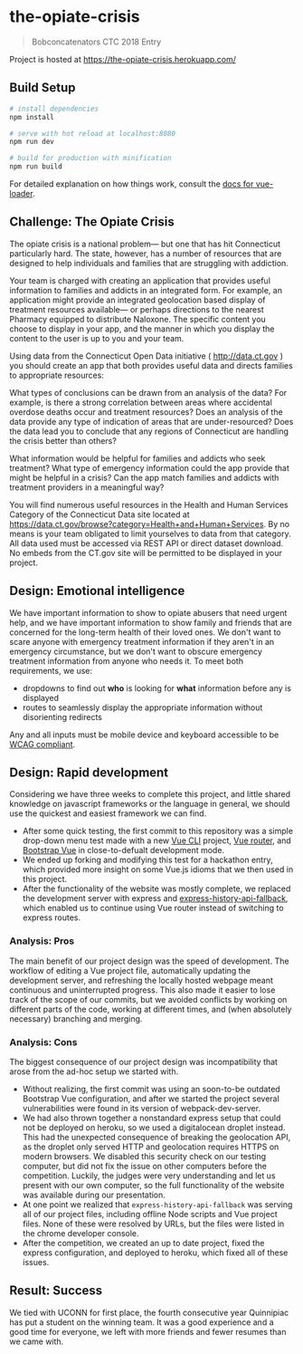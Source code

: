 # the-opiate-crisis

> Bobconcatenators CTC 2018 Entry

Project is hosted at https://the-opiate-crisis.herokuapp.com/

## Build Setup

``` bash
# install dependencies
npm install

# serve with hot reload at localhost:8080
npm run dev

# build for production with minification
npm run build
```

For detailed explanation on how things work, consult the [docs for vue-loader](http://vuejs.github.io/vue-loader).

## Challenge: The Opiate Crisis
The opiate crisis is a national problem— but one that has hit Connecticut particularly hard.  The state, however, has a number of resources that are designed to help individuals and families that are struggling with addiction.

Your team is charged with creating an application that provides useful information to families and addicts in an integrated form.  For example, an application might provide an integrated geolocation based display of treatment resources available— or perhaps directions to the nearest Pharmacy equipped to distribute Naloxone.  The specific content you choose to display in your app, and the manner in which you display the content to the user is up to you and your team.

Using data from the Connecticut Open Data initiative ( http://data.ct.gov ) you should create an app that both provides useful data and directs families to appropriate resources:


What types of conclusions can be drawn from an analysis of the data?  For example, is there a strong correlation between areas where accidental overdose deaths occur and treatment resources?  Does an analysis of the data provide any type of indication of areas that are under-resourced?   Does the data lead you to conclude that any regions of Connecticut are handling the crisis better than others?


What information would be helpful for families and addicts who seek treatment?  What type of emergency information could the app provide that might be helpful in a crisis?  Can the app match families and addicts with treatment providers in a meaningful way?

You will find numerous useful resources in the Health and Human Services Category of the Connecticut Data site located at https://data.ct.gov/browse?category=Health+and+Human+Services.  By no means is your team obligated to limit yourselves to data from that category.  All data used must be accessed via REST API or direct dataset download.  No embeds from the CT.gov site will be permitted to be displayed in your project.

## Design: Emotional intelligence
We have important information to show to opiate abusers that need urgent help, and we have important information to show family and friends that are concerned for the long-term health of their loved ones. We don't want to scare anyone with emergency treatment information if they aren't in an emergency circumstance, but we don't want to obscure emergency treatment information from anyone who needs it. To meet both requirements, we use:
- dropdowns to find out **who** is looking for **what** information before any is displayed
- routes to seamlessly display the appropriate information without disorienting redirects

Any and all inputs must be mobile device and keyboard accessible to be [WCAG compliant](https://www.w3.org/WAI/WCAG21/quickref/#keyboard-accessible).

## Design: Rapid development
Considering we have three weeks to complete this project, and little shared knowledge on javascript frameworks or the language in general, we should use the quickest and easiest framework we can find.
- After some quick testing, the first commit to this repository was a simple drop-down menu test made with a new [Vue CLI](https://cli.vuejs.org/guide/) project, [Vue router](https://router.vuejs.org/), and [Bootstrap Vue](https://bootstrap-vue.js.org/) in close-to-defualt development mode.
- We ended up forking and modifying this test for a hackathon entry, which provided more insight on some Vue.js idioms that we then used in this project.
- After the functionality of the website was mostly complete, we replaced the development server with express and [express-history-api-fallback](https://www.npmjs.com/package/express-history-api-fallback), which enabled us to continue using Vue router instead of switching to express routes.

### Analysis: Pros
The main benefit of our project design was the speed of development. The workflow of editing a Vue project file, automatically updating the development server, and refreshing the locally hosted webpage meant continuous and uninterrupted progress. This also made it easier to lose track of the scope of our commits, but we avoided conflicts by working on different parts of the code, working at different times, and (when absolutely necessary) branching and merging.

### Analysis: Cons
The biggest consequence of our project design was incompatibility that arose from the ad-hoc setup we started with.

- Without realizing, the first commit was using an soon-to-be outdated Bootstrap Vue configuration, and after we started the project several vulnerabilities were found in its version of webpack-dev-server.
- We had also thrown together a nonstandard express setup that could not be deployed on heroku, so we used a digitalocean droplet instead. This had the unexpected consequence of breaking the geolocation API, as the droplet only served HTTP and geolocation requires HTTPS on modern browsers. We disabled this security check on our testing computer, but did not fix the issue on other computers before the competition. Luckily, the judges were very understanding and let us present with our own computer, so the full functionality of the website was available during our presentation.
- At one point we realized that `express-history-api-fallback` was serving all of our project files, including offline Node scripts and Vue project files. None of these were resolved by URLs, but the files were listed in the chrome developer console.
- After the competition, we created an up to date project, fixed the express configuration, and deployed to heroku, which fixed all of these issues.

## Result: Success
We tied with UCONN for first place, the fourth consecutive year Quinnipiac has put a student on the winning team. It was a good experience and a good time for everyone, we left with more friends and fewer resumes than we came with. 
